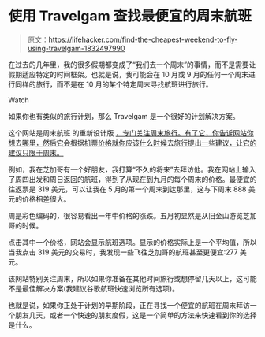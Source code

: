 # 使用 Travelgam 查找最便宜的周末航班

> 原文：<https://lifehacker.com/find-the-cheapest-weekend-to-fly-using-travelgam-1832497990>

在过去的几年里，我的很多假期都变成了“我们去一个周末”的事情，而不是需要让假期适应特定的时间框架。也就是说，我可能会在 10 月或 9 月的任何一个周末进行同样的旅行，而不是在 10 月的某个特定周末寻找航班进行旅行。

Watch

如果你也有类似的旅行计划，那么 Travelgam 是一个很好的计划解决方案。

这个网站是周末航班 的重新设计版 [，专门关注周末旅行。有了它，你告诉网站你想去哪里，然后它会根据机票价格就你应该什么时候去旅行提出一些建议，让它的建议只限于周末。](https://lifehacker.com/find-the-cheapest-weekends-to-fly-with-this-tool-1828106191) 

例如，我在芝加哥有一个好朋友，我打算“不久的将来”去拜访他。我在网站上输入了周四出发和周日返回的航班，得到了从现在到九月的每个周末的价格。最便宜的往返票是 319 美元，可以让我在 5 月的第一个周末到达那里，这与下周末 888 美元的价格相差很大。

周是彩色编码的，很容易看出一年中价格的涨跌。五月初显然是从旧金山游览芝加哥的时候。

点击其中一个价格，网站会显示航班选项。显示的价格实际上是一个平均值，所以当我点击 319 美元的交易时，我发现一些飞往芝加哥的航班甚至更便宜:277 美元。

该网站特别关注周末，所以如果你准备在其他时间旅行或想停留几天以上，这可能不是最佳解决方案(我建议谷歌航班快速浏览所有选项)。

也就是说，如果你正处于计划的早期阶段，正在寻找一个便宜的航班在周末拜访一个朋友几天，或者一个快速的朋友度假，这是一个简单的方法来快速看到你的选择是什么。